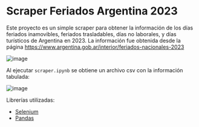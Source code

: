 # Scraper Feriados Argentina 2023

Este proyecto es un simple scraper para obtener la información de los días feriados inamovibles, feriados trasladables, días no laborales, y días turísticos de Argentina en 2023. La información fue obtenida desde la página https://www.argentina.gob.ar/interior/feriados-nacionales-2023

![image](https://user-images.githubusercontent.com/13923319/218476473-acd0d717-2c9b-4fbb-8ceb-24e765bef7f4.png)

Al ejecutar `scraper.ipynb` se obtiene un archivo csv con la información tabulada:

![image](https://user-images.githubusercontent.com/13923319/218478505-859e305d-828d-4bc7-b960-d37053a8f123.png)


Librerías utilizadas:
- [Selenium](https://www.selenium.dev/)
- [Pandas](https://pandas.pydata.org/)
